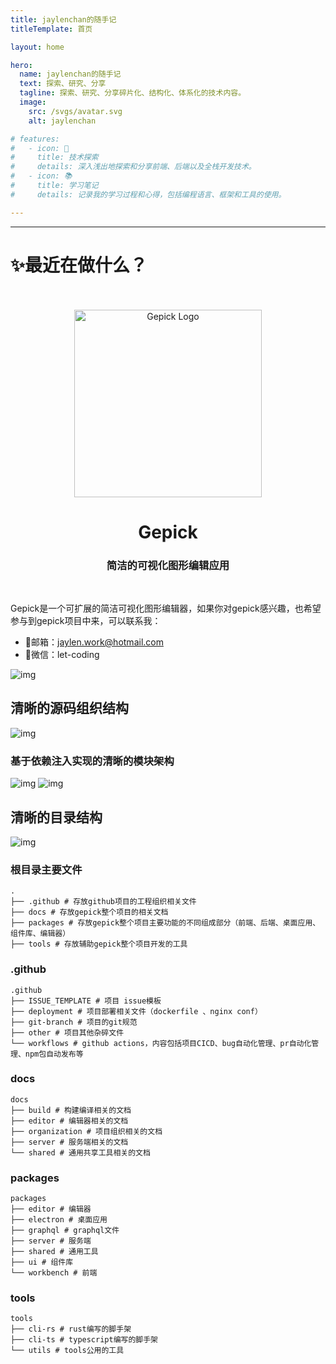 ```yaml
---
title: jaylenchan的随手记
titleTemplate: 首页

layout: home

hero:
  name: jaylenchan的随手记
  text: 探索、研究、分享
  tagline: 探索、研究、分享碎片化、结构化、体系化的技术内容。
  image:
    src: /svgs/avatar.svg
    alt: jaylenchan

# features:
#   - icon: 🚀
#     title: 技术探索
#     details: 深入浅出地探索和分享前端、后端以及全栈开发技术。
#   - icon: 📚
#     title: 学习笔记
#     details: 记录我的学习过程和心得，包括编程语言、框架和工具的使用。

---
```

---
<h1>✨最近在做什么？</h1>
<br/>
<div id="gepick-logo" align="center">
    <br />
    <img src="/svgs/gepick.svg?sanitize=true" alt="Gepick Logo" width="300"/>
    <h1>Gepick</h1>
    <h3>简洁的可视化图形编辑应用</h3>
</div>
<br/>

Gepick是一个可扩展的简洁可视化图形编辑器，如果你对gepick感兴趣，也希望参与到gepick项目中来，可以联系我：

- 📮邮箱：<jaylen.work@hotmail.com>
- 💬微信：let-coding

![img](/projects/gepick/design-page.png)

## 清晰的源码组织结构

![img](/projects/gepick/source-code-organization.png)

### 基于依赖注入实现的清晰的模块架构
![img](/projects/gepick/gepick-main.png)
![img](/projects/gepick/gepick-modules.png)

## 清晰的目录结构

![img](/projects/gepick/gepick-dir.png)

### 根目录主要文件

```shell
.
├── .github # 存放github项目的工程组织相关文件
├── docs # 存放gepick整个项目的相关文档
├── packages # 存放gepick整个项目主要功能的不同组成部分（前端、后端、桌面应用、组件库、编辑器）
├── tools # 存放辅助gepick整个项目开发的工具
```

### .github

```shell
.github
├── ISSUE_TEMPLATE # 项目 issue模板
├── deployment # 项目部署相关文件（dockerfile 、nginx conf）
├── git-branch # 项目的git规范
├── other # 项目其他杂碎文件
└── workflows # github actions，内容包括项目CICD、bug自动化管理、pr自动化管理、npm包自动发布等
```

### docs

```shell
docs
├── build # 构建编译相关的文档
├── editor # 编辑器相关的文档
├── organization # 项目组织相关的文档
├── server # 服务端相关的文档
└── shared # 通用共享工具相关的文档
```

### packages

```shell
packages
├── editor # 编辑器
├── electron # 桌面应用
├── graphql # graphql文件
├── server # 服务端
├── shared # 通用工具
├── ui # 组件库
└── workbench # 前端
```

### tools

```shell
tools
├── cli-rs # rust编写的脚手架
├── cli-ts # typescript编写的脚手架
└── utils # tools公用的工具
```
